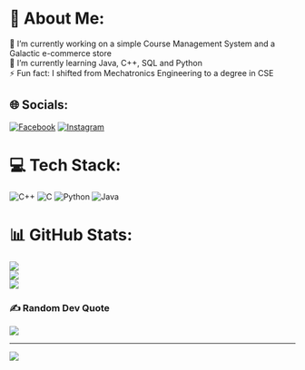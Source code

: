 # 💫 About Me:
🔭 I’m currently working on a simple Course Management System and a Galactic e-commerce store<br>🌱 I’m currently learning Java, C++, SQL and Python<br>⚡ Fun fact: I shifted from Mechatronics Engineering to a degree in CSE


## 🌐 Socials:
[![Facebook](https://img.shields.io/badge/Facebook-%231877F2.svg?logo=Facebook&logoColor=white)](https://facebook.com/saal07) [![Instagram](https://img.shields.io/badge/Instagram-%23E4405F.svg?logo=Instagram&logoColor=white)](https://instagram.com/ss_araf) 

# 💻 Tech Stack:
![C++](https://img.shields.io/badge/c++-%2300599C.svg?style=for-the-badge&logo=c%2B%2B&logoColor=white) ![C](https://img.shields.io/badge/c-%2300599C.svg?style=for-the-badge&logo=c&logoColor=white) ![Python](https://img.shields.io/badge/python-3670A0?style=for-the-badge&logo=python&logoColor=ffdd54) ![Java](https://img.shields.io/badge/java-%23ED8B00.svg?style=for-the-badge&logo=java&logoColor=white)
# 📊 GitHub Stats:
![](https://github-readme-stats.vercel.app/api?username=ParallaX07&theme=dark&hide_border=false&include_all_commits=false&count_private=false)<br/>
![](https://github-readme-streak-stats.herokuapp.com/?user=ParallaX07&theme=dark&hide_border=false)<br/>
![](https://github-readme-stats.vercel.app/api/top-langs/?username=ParallaX07&theme=dark&hide_border=false&include_all_commits=false&count_private=false&layout=compact)

### ✍️ Random Dev Quote
![](https://quotes-github-readme.vercel.app/api?type=horizontal&theme=radical)

---
[![](https://visitcount.itsvg.in/api?id=ParallaX07&icon=0&color=0)](https://visitcount.itsvg.in)


